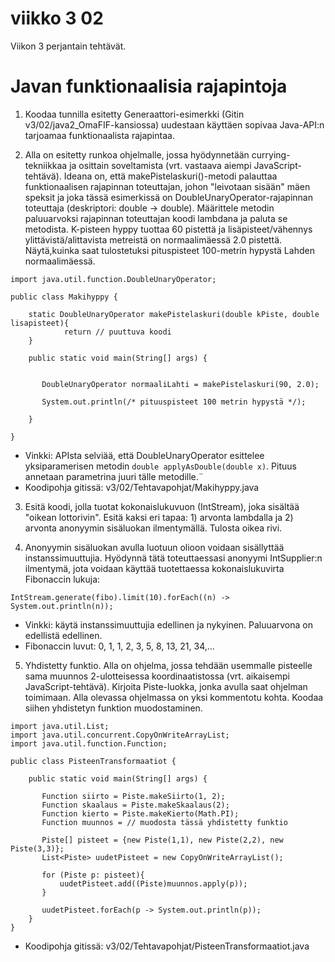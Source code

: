 # viikko 3 02

Viikon 3 perjantain tehtävät.

# Javan funktionaalisia rajapintoja


1. Koodaa tunnilla esitetty Generaattori-esimerkki (Gitin v3/02/java2_OmaFIF-kansiossa) uudestaan
käyttäen sopivaa Java-API:n tarjoamaa funktionaalista rajapintaa.


2. Alla on esitetty runkoa ohjelmalle, jossa hyödynnetään currying-tekniikkaa ja osittain soveltamista (vrt. vastaava aiempi JavaScript-tehtävä). 
Ideana on, että makePistelaskuri()-metodi palauttaa funktionaalisen rajapinnan toteuttajan, johon "leivotaan sisään" mäen speksit
ja joka tässä esimerkissä on DoubleUnaryOperator-rajapinnan toteuttaja (deskriptori: double -> double).
Määrittele metodin paluuarvoksi rajapinnan toteuttajan koodi lambdana ja paluta se metodista.
K-pisteen hyppy tuottaa 60 pistettä ja lisäpisteet/vähennys ylittävistä/alittavista metreistä on normaalimäessä 2.0 pistettä.
Näytä,kuinka saat tulostetuksi pituspisteet 100-metrin hypystä Lahden normaalimäessä.


```
import java.util.function.DoubleUnaryOperator;

public class Makihyppy {

    static DoubleUnaryOperator makePistelaskuri(double kPiste, double lisapisteet){
            return // puuttuva koodi
    }
        
    public static void main(String[] args) {

       
       DoubleUnaryOperator normaaliLahti = makePistelaskuri(90, 2.0);
       
       System.out.println(/* pituuspisteet 100 metrin hypystä */); 
          
    }
    
}

```
* Vinkki: APIsta selviää, että DoubleUnaryOperator esittelee yksiparamerisen metodin <code>double applyAsDouble(double x)</code>.
Pituus annetaan parametrina juuri tälle metodille.¨
* Koodipohja gitissä: v3/02/Tehtavapohjat/Makihyppy.java

3. Esitä koodi, jolla tuotat kokonaislukuvuon (IntStream), joka sisältää "oikean lottorivin". 
Esitä kaksi eri tapaa: 1) arvonta lambdalla ja 2) arvonta anonyymin sisäluokan ilmentymällä.
Tulosta oikea rivi.

4. Anonyymin sisäluokan avulla luotuun olioon voidaan sisällyttää instanssimuuttujia. 
Hyödynnä tätä toteuttaessasi anonyymi IntSupplier:n ilmentymä, jota voidaan käyttää tuotettaessa kokonaislukuvirta Fibonaccin lukuja:

```
IntStream.generate(fibo).limit(10).forEach((n) -> System.out.println(n));

```
* Vinkki: käytä instanssimuuttujia edellinen ja nykyinen. Paluuarvona on edellistä edellinen.
* Fibonaccin luvut: 0, 1, 1, 2, 3, 5, 8, 13, 21, 34,...

5. Yhdistetty funktio. Alla on ohjelma, jossa tehdään usemmalle pisteelle sama muunnos 2-ulotteisessa koordinaatistossa (vrt. aikaisempi JavaScript-tehtävä).
Kirjoita Piste-luokka, jonka avulla saat ohjelman toimimaan. Alla olevassa ohjelmassa on yksi kommentotu kohta. Koodaa siihen yhdistetyn funktion muodostaminen.

```
import java.util.List;
import java.util.concurrent.CopyOnWriteArrayList;
import java.util.function.Function;

public class PisteenTransformaatiot {
          
    public static void main(String[] args) {
               
       Function siirto = Piste.makeSiirto(1, 2);
       Function skaalaus = Piste.makeSkaalaus(2);
       Function kierto = Piste.makeKierto(Math.PI);
       Function muunnos = // muodosta tässä yhdistetty funktio
       
       Piste[] pisteet = {new Piste(1,1), new Piste(2,2), new Piste(3,3)};
       List<Piste> uudetPisteet = new CopyOnWriteArrayList();
       
       for (Piste p: pisteet){
           uudetPisteet.add((Piste)muunnos.apply(p));
       } 
  
       uudetPisteet.forEach(p -> System.out.println(p));
    }
}
```

* Koodipohja gitissä: v3/02/Tehtavapohjat/PisteenTransformaatiot.java



